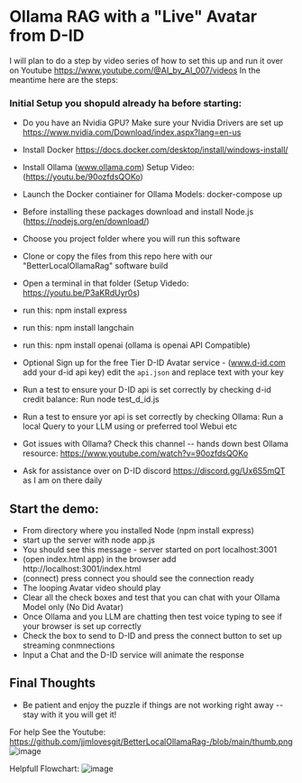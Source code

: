 # Ollama RAG with a "Live" Avatar from D-ID

I will plan to do a step by video series of how to set this up and run it over on Youtube
https://www.youtube.com/@AI_by_AI_007/videos In the meantime here are the steps:

### Initial Setup you shopuld already ha before starting:
* Do you have an Nvidia GPU?  Make sure your Nvidia Drivers are set up https://www.nvidia.com/Download/index.aspx?lang=en-us
* Install Docker https://docs.docker.com/desktop/install/windows-install/
* Install Ollama (www.ollama.com) Setup Video: (https://youtu.be/90ozfdsQOKo)

  
* Launch the Docker contiainer for Ollama Models:  docker-compose up  
* Before installing these packages download and install Node.js (https://nodejs.org/en/download/)
* Choose you project folder where you will run this software
* Clone or copy the files from this repo here with our "BetterLocalOllamaRag" software build
* Open a terminal in that folder (Setup Videdo:  https://youtu.be/P3aKRdUyr0s)
* run this: npm install express
* run this: npm install langchain
* run this: npm install openai (ollama is openai API Compatible)

* Optional Sign up for the free Tier D-ID Avatar service - (www.d-id.com add your d-id api key) edit the `api.json` and replace text with your key
* Run a test to ensure your D-ID api is set correctly by checking d-id credit balance:  Run node test_d_id.js

* Run a test to ensure yor api is set correctly by checking Ollama:  Run a local Query to your LLM using or preferred tool Webui etc
* Got issues with Ollama?  Check this channel -- hands down best Ollama resource:  https://www.youtube.com/watch?v=90ozfdsQOKo
* Ask for assistance over on D-ID discord https://discord.gg/Ux6S5mQT as I am on there daily

## Start the demo:
* From directory where you installed Node (npm install express)
* start up the server with node app.js
* You should see this message - server started on port localhost:3001
* (open index.html app) in the browser add http://localhost:3001/index.html
* (connect) press connect you should see the connection ready 
* The looping Avatar video should play
* Clear all the check boxes and test that you can chat with your Ollama Model only (No Did Avatar)
* Once Ollama and you LLM are chatting then test voice typing to see if your browser is set up correctly
* Check the box to send to D-ID and press the connect button to set up streaming conmnections
* Input a Chat and the D-ID service will animate the response 

## Final Thoughts
* Be patient and enjoy the puzzle if things are not working right away -- stay with it you will get it!

For help See the Youtube:  
https://github.com/jjmlovesgit/BetterLocalOllamaRag-/blob/main/thumb.png
![image](https://github.com/jjmlovesgit/BetterLocalOllamaRag-/assets/47751509/f02db0a0-38dd-4c40-a407-9cd211cfd97f)

Helpfull Flowchart:
![image](https://github.com/jjmlovesgit/OllamaDID/assets/47751509/ac9a52fd-06d2-49ce-bb4d-2f6d8ff204b5)



